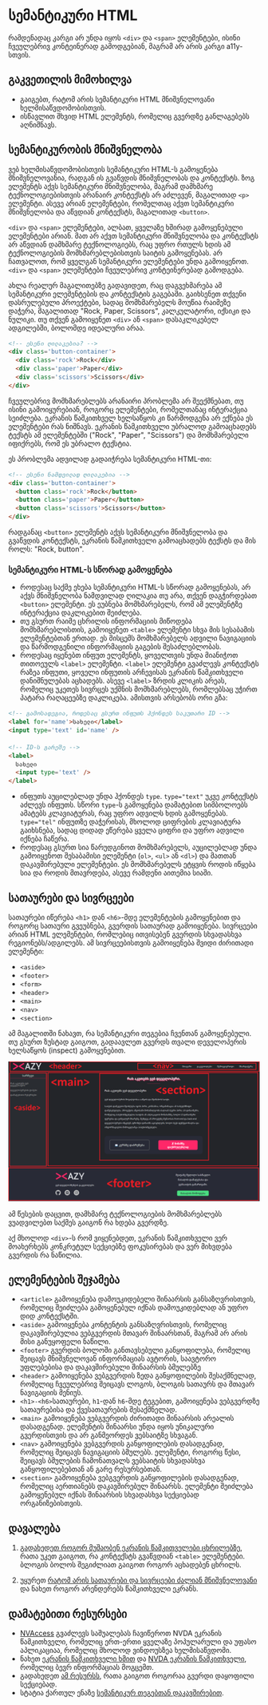 # სემანტიკური HTML

რამდენადაც კარგი არ უნდა იყოს `<div>` და `<span>` ელემენტები, ისინი ჩვეულებრივ კონტეინერად გამოდგებიან, მაგრამ არ არის კარგი a11y-სთვის. 

## გაკვეთილის მიმოხილვა

- გაიგებთ, რატომ არის სემანტიკური HTML მნიშვნელოვანი ხელმისაწვდომობისთვის.
- ისწავლით შხვიდ HTML ელემენტს, რომელიც გვერდზე განლაგებებს აღნიშნავს.

## სემანტიკურობის მნიშვნელობა

ვებ ხელმისაწვდომობისთვის სემანტიკური HTML-ს გამოყენება მნიშვნელოვანია, რადგან ის გვაწვდის მნიშვნელობას და კონტექსტს. ზოგ ელემენტს აქვს სემანტიკური მნიშვნელობა, მაგრამ დამხმარე ტექნოლოგიებისთვის არანაირ კონტექსტს არ აძლევენ, მაგალითად `<p>` ელემენტი. ასევე არიან ელემენტები, რომელთაც აქვთ სემანტიკური მნიშვნელობა და აწვდიან კონტექსტს, მაგალითად `<button>`.

`<div>` და `<span>` ელემენტები, ალბათ, ყველაზე ხშირად გამოყენებული ელემენტები არიან. მათ არ აქვთ სემანტიკური მნიშვნელობა და კონტექსტს არ აწვდიან დამხმარე ტექნოლოგიებს, რაც უფრო რთულს ხდის ამ ტექნოლოგიების მომხმარებლებისთვის საიტის გამოყენებას. არ ჩათვალოთ, რომ ყველგან სემანტიკური ელემენტები უნდა გამოიყენოთ. `<div>` და `<span>` ელემენტები ჩვეულებრივ კონტეინერებად გამოდგება.

ახლა რეალურ მაგალითებზე გადავიდეთ, რაც დაგვეხმარება ამ სემანტიკური ელემენტების და კონტექსტის გაგებაში. გაიხსენეთ თქვენი დასრულებული პროექტები, სადაც მომხმარებელს მოუწია რაიმეზე დაჭერა, მაგალითად "Rock, Paper, Scissors", კალკულატორი, იქსიკი და ნულიკი. თუ თქვენ გამოიყენეთ `<div>` ან `<span>` დასაკლიკებელ ადგილებში, ბოლომდე იდეალური არაა.

```html
<!-- ესენი ღილაკებია? -->
<div class='button-container'>
  <div class='rock'>Rock</div>
  <div class='paper'>Paper</div>
  <div class='scissors'>Scissors</div>
</div>
```

ჩვეულებრივ მომხმარებლებს არანაირი პრობლემა არ შეექმნებათ, თუ ისინი გამოიყურებიან, როგორც ელემენტები, რომელთანაც ინტერაქცია სეიძლება. ეკრანის წამკითხველ ხელსაწყოს კი წარმოდგენა არ ექნება ეს ელემენტები რას ნიშნავს. ეკრანის წამკითხველი უბრალოდ გამოაცხადებს ტექსტს ამ ელემენტებში ("Rock", "Paper", "Scissors") და მომხმარებელი იფიქრებს, რომ ეს უბრალო ტექსტია. 

ეს პრობლემა ადვილად გადაიჭრება სემანტიკური HTML-თი:

```html
<!-- ესენი ნამდვილად ღილაკებია -->
<div class='button-container'>
  <button class='rock'>Rock</button>
  <button class='paper'>Paper</button>
  <button class='scissors'>Scissors</button>
</div>
```

რადგანაც `<button>` ელემენტს აქვს სემანტიკური მნიშვნელობა და გვაწვდის კონტექსტს, ეკრანის წამკითხველი გამოაცხადებს ტექსტს და მის როლს: "Rock, button".

### სემანტიკური HTML-ს სწორად გამოყენება

- როდესაც საქმე ეხება სემანტიკური HTML-ს სწორად გამოყენებას, არ აქვს მნიშვნელობა ნამდვილად ღილაკია თუ არა, თქვენ დაგჭირდებათ `<button>` ელემენტი. ეს ეუბნება მომხმარებელს, რომ ამ ელემენტზე ინტერაქცია დაკლიკებით შეიძლება.
- თუ გსურთ რაიმე ცხრილის ინფორმაციის მიწოდება მომხმარებლისთის, გამოიყენეთ `<table>` ელემენტი სხვა მის სესაბამის ელემენტებთან ერთად. ეს მისცემს მომხმარებელს ადვილი ნავიგაციის და წარმოდგენილი ინფორმაციის გაგების შესაძლებლობას.
- როდესაც იყენებთ ინფუთ ელემენტს, ყოველთვის უნდა მიანიჭოთ თითოეულს `<label>` ელემენტი. `<label>` ელემენტი გვაძლევს კონტექსტს რაზეა ინფუთი, ყოველი ინფუთის არჩევისას ეკრანის წამკითხველი დანიშნულებას აცხადებს. ასევე `<label>` ზრდის კლიკის არეას, რომელიც უკეთეს სივრცეს უქმნის მომხმარებლებს, რომლებსაც უჭირთ პატარა რაღაცეებზე დაკლიკება. ამისთვის არსებობს ორი გზა:

```html
<!-- გამოსადეგია, როდესაც გსურთ ინფუთს ჰქონდეს საკუთარი ID -->
<label for='name'>სახელი</label>
<input type='text' id='name' />

<!-- ID-ს გარეშე -->
<label>
  სახელი
  <input type='text' />
</label>
```

- ინფუთს აუცილებლად უნდა ჰქონდეს `type`. `type="text"` უკვე კონტექსტს აძლევს ინფუთს. სწორი `type`-ს გამოყენება დამატებით სიმბოლოებს ამატებს კლავიატურას, რაც უფრო ადვილს ხდის გამოყენებას. `type="tel"` ინფუთზე დაჭერისას, მხოლოდ ციფრების კლავიატურა გაიხსნება, სადაც დიდად ეწერება ყველა ციფრი და უფრო ადვილი იქნება ჩაწერა. 
- როდესაც გსურთ სია წარუდგინოთ მომხმარებელს, აუცილებლად უნდა გამოიყენოთ შესაბამისი ელემენტი (`ol>`, `<ul>` ან `<dl>`) და მათთან დაკავშირებული ელემენტები. ეს მომხმარებელს ეტყვის როდის იწყება სია და როდის მთავრდება, ასევე რამდენი აითემია სიაში.

## სათაურები და სივრცეები

სათაურები იწერება `<h1>` დან `<h6>`-მდე ელემენტების გამოყენებით და როგორც სათაური გვეუბნება, გვერდის სათაურად გამოიყენება. სივრცეები არიან HTML ელემენტები, რომლებიც ითვისებენ გვერდის სხვადასხვა რეგიონებს/ადგილებს. ამ სივრცეებისთვის გამოიყენება შვიდი ძირითადი ელემენტი:

- `<aside>`
- `<footer>`
- `<form>`
- `<header>`
- `<main>`
- `<nav>`
- `<section>`

ამ მაგალითში ნახავთ, რა სემანტიკური თეგებია ჩვენთან გამოყენებული. თუ გსურთ ზუსტად გაიგოთ, გადაავლეთ გვერდს თვალი დეველოპერის ხელსაწყოს (inspect) გამოყენებით.

![semantic](https://raw.githubusercontent.com/XazyProject/masala/main/rtuliHtmlCss/2_xelmisawvdomoba/semantikuri-html-imgs/01.png)

ამ წესების დაცვით, დამხმარე ტექნოლოგიების მომხმარებლებს ვუადვილებთ საქმეს გაიგონ რა ხდება გვერდზე.

აქ მხოლოდ `<div>`-ს რომ ვიყენებდეთ, ეკრანის წამკითხველი ვერ მოახერხებს კონკრეტულ სექციებზე ფოკუსირებას და ვერ მიხვდება გვერდის რა ნაწილია.

## ელემენტების შეჯამება

- `<article>` გამოიყენება დამოუკიდებელი შინაარსის განსაზღვრისთვის, რომელიც შეიძლება გამოყენებულ იქნას დამოუკიდებლად ან უფრო დიდ კონტექსტში.
- `<aside>` გამოიყენება კონტენტის განსაზღვრისთვის, რომელიც დაკავშირებულია ვებგვერდის მთავარ შინაარსთან, მაგრამ არ არის მისი განუყოფელი ნაწილი.
- `<footer>` გვერდის ბოლოში განთავსებული განყოფილება, რომელიც შეიცავს მნიშვნელოვან ინფორმაციას ავტორის, საავტორო უფლებებისა და დაკავშირებული შინაარსის ბმულებზე
- `<header>` გამოიყენება ვებგვერდის ზედა განყოფილების შესაქმნელად, რომელიც ჩვეულებრივ შეიცავს ლოგოს, ბლოგის სათაურს და მთავარ ნავიგაციის მენიუს.
- `<h1>-<h6>`სათაურები, `h1`-დან `h6`-მდე ტეგებით, გამოიყენება ვებგვერდზე სათაურებისა და ქვესათაურების შესაქმნელად.
- `<main>` გამოიყენება ვებგვერდის ძირითადი შინაარსის არეალის  დასადგენად. ელემენტის შინაარსი უნდა იყოს უნიკალური გვერდისთვის და არ განმეორდეს ვებსაიტზე სხვაგან.
- `<nav>` გამოიყენება ვებგვერდის განყოფილების დასადგენად, რომელიც შეიცავს ნავიგაციის ბმულებს. ელემენტი, როგორც წესი, შეიცავს ბმულების ჩამონათვალს ვებსაიტის სხვადასხვა განყოფილებებთან ან გარე რესურსებთან.
- `<section>` გამოიყენება ვებგვერდის განყოფილების დასადგენად, რომელიც აერთიანებს დაკავშირებულ შინაარსს. ელემენტი შეიძლება გამოყენებულ იქნას შინაარსის სხვადასხვა სექციებად ორგანიზებისთვის.


## დავალება

<div className="homework">

1. [გადახედეთ როგორ მუშაობენ ეკრანის წამკითველები ცხრილებზე](https://tink.uk/how-screen-readers-navigate-data-tables/), რათა უკეთ გაიგოთ, რა კონტექსტს გვაწვდიან `<table>` ელემენტები. ბლოგის ბოლოს შეგიძლიათ გაიგოთ როგორ აცხადებენ ცხრილს.

2. უყურეთ [რატომ არის სათაურები და სივრცეები ძალიან მნიშვნელოვანი](https://www.youtube.com/watch?v=vAAzdi1xuUY&list=PLNYkxOF6rcICWx0C9LVWWVqvHlYJyqw7g&index=19) და ნახეთ როგორ არენდერებს წამკითხველი ეკრანს.

</div>

## დამატებითი რესურსები

- [NVAccess](https://www.nvaccess.org/download/) გვაძლევს საშუალებას ჩავიწეროთ NVDA ეკრანის წამკითხველი, რომელიც ერთ-ერთი ყველაზე პოპულარული და უფასო აპლიკაციაა, რომელიც მხოლოდ ვინდოუსზეა ხელმისაწვდომი.
- ნახეთ [ეკრანის წამკითხველი ხმით](https://www.youtube.com/watch?v=5R-6WvAihms&list=PLNYkxOF6rcICWx0C9LVWWVqvHlYJyqw7g&index=8) და [NVDA ეკრანის წამკითხველი](https://www.youtube.com/watch?v=Jao3s_CwdRU&list=PLNYkxOF6rcICWx0C9LVWWVqvHlYJyqw7g&index=9), რომელიც ბევრ ინფორმაციას მოგცემთ.
- გადახედეთ [ამ რესურსს](https://www.w3.org/WAI/ARIA/apg/patterns/landmarks/examples/HTML5.html), რათა გაიგოთ როგორაა გვერდი დაყოფილი სექციებად.
 - სტატია ქართულ ენაზე [სემანტიკურ თეგებთან დაკავშირებით](https://amikojs.medium.com/%E1%83%A1%E1%83%94%E1%83%9B%E1%83%90%E1%83%9C%E1%83%A2%E1%83%98%E1%83%99%E1%83%A3%E1%83%A0%E1%83%98-html-%E1%83%98-e019876d3f2).

